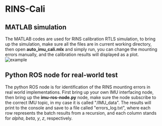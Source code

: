 # RINS-Cali
## MATLAB simulation
The MATLAB codes are used for RINS calibration RTLS simulation, to bring up the simulation, make sure all the files are in current working directory, then open **auto_imu_cali.mlx** and simply run, you can change the mounting errors manually, and the calibration results will displayed as a plot.
![example](https://github.com/user-attachments/assets/ec156ab6-58a1-4b28-9397-fcad554d69db)
## Python ROS node for real-world test
The python ROS node is for identification of the RINS mounting errors in real world implementations. First bring up your own IMU interfacing node, then bring up the **imu-ros-node.py** node, make sure the node subscribe to the correct IMU topic, in my case it is called "/IMU_data". The results will print to the console and save to a file called "errors_log.txt", where each row represents the batch results from a recursion, and each column stands for *alpha*, *beta*, *y*, *z*, respectively.
